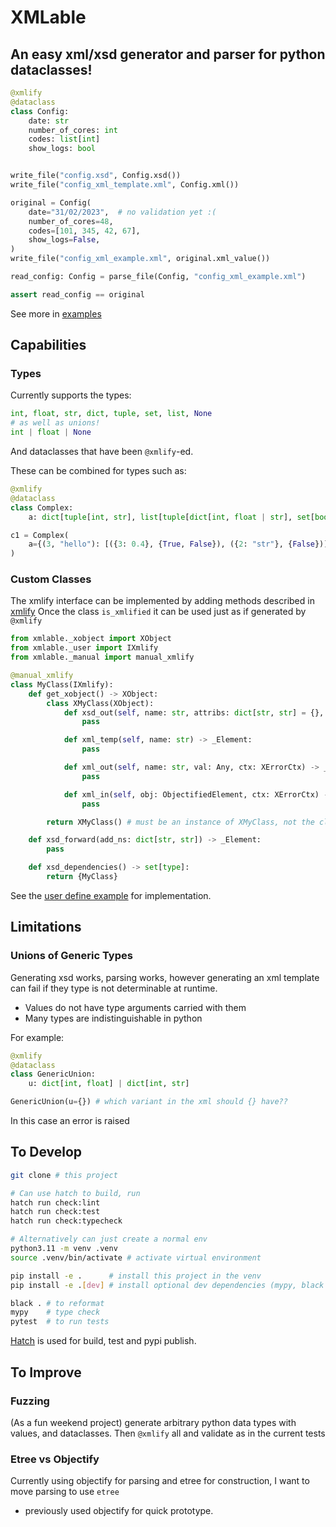 # XMLable

## An easy xml/xsd generator and parser for python dataclasses!

```python
@xmlify
@dataclass
class Config:
    date: str
    number_of_cores: int
    codes: list[int]
    show_logs: bool


write_file("config.xsd", Config.xsd())
write_file("config_xml_template.xml", Config.xml())

original = Config(
    date="31/02/2023",  # no validation yet :(
    number_of_cores=48,
    codes=[101, 345, 42, 67],
    show_logs=False,
)
write_file("config_xml_example.xml", original.xml_value())

read_config: Config = parse_file(Config, "config_xml_example.xml")

assert read_config == original
```

See more in [examples](https://github.com/OliverKillane/xmlable/tree/master/examples)

## Capabilities

### Types

Currently supports the types:

```python
int, float, str, dict, tuple, set, list, None
# as well as unions!
int | float | None
```

And dataclasses that have been `@xmlify`-ed.

These can be combined for types such as:

```python
@xmlify
@dataclass
class Complex:
    a: dict[tuple[int, str], list[tuple[dict[int, float | str], set[bool]]]]

c1 = Complex(
    a={(3, "hello"): [({3: 0.4}, {True, False}), ({2: "str"}, {False})]}
)
```

### Custom Classes

The xmlify interface can be implemented by adding methods described in [xmlify](src/xmlable/_xmlify.py)
Once the class `is_xmlified` it can be used just as if generated by `@xmlify`

```python
from xmlable._xobject import XObject
from xmlable._user import IXmlify
from xmlable._manual import manual_xmlify

@manual_xmlify
class MyClass(IXmlify):
    def get_xobject() -> XObject:
        class XMyClass(XObject):
            def xsd_out(self, name: str, attribs: dict[str, str] = {}, add_ns: dict[str, str] = {}) -> _Element:
                pass

            def xml_temp(self, name: str) -> _Element:
                pass

            def xml_out(self, name: str, val: Any, ctx: XErrorCtx) -> _Element:
                pass

            def xml_in(self, obj: ObjectifiedElement, ctx: XErrorCtx) -> Any:
                pass

        return XMyClass() # must be an instance of XMyClass, not the class

    def xsd_forward(add_ns: dict[str, str]) -> _Element:
        pass

    def xsd_dependencies() -> set[type]:
        return {MyClass}
```

See the [user define example](https://github.com/OliverKillane/xmlable/tree/master/examples/userdefined) for implementation.

## Limitations

### Unions of Generic Types

Generating xsd works, parsing works, however generating an xml template can fail
if they type is not determinable at runtime.

- Values do not have type arguments carried with them
- Many types are indistinguishable in python

For example:

```python
@xmlify
@dataclass
class GenericUnion:
    u: dict[int, float] | dict[int, str]

GenericUnion(u={}) # which variant in the xml should {} have??
```

In this case an error is raised

## To Develop

```bash
git clone # this project

# Can use hatch to build, run
hatch run check:lint
hatch run check:test
hatch run check:typecheck

# Alternatively can just create a normal env
python3.11 -m venv .venv
source .venv/bin/activate # activate virtual environment

pip install -e .      # install this project in the venv
pip install -e .[dev] # install optional dev dependencies (mypy, black and pytest)

black . # to reformat
mypy    # type check
pytest  # to run tests
```

[Hatch](https://hatch.pypa.io/) is used for build, test and pypi publish.

## To Improve

### Fuzzing

(As a fun weekend project) generate arbitrary python data types with values, and dataclasses.
Then `@xmlify` all and validate as in the current tests

### Etree vs Objectify

Currently using objectify for parsing and etree for construction, I want to move parsing to use `etree`

- previously used objectify for quick prototype.
